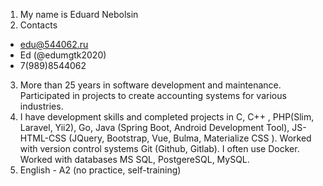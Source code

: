 1. My name is Eduard Nebolsin 
2. Contacts 
- edu@544062.ru 
- Ed (@edumgtk2020) 
- 7(989)8544062 
3. More than 25 years in software development and maintenance. Participated in projects to create accounting systems for various industries. 
4. I have development skills and completed projects in C, C++ , PHP(Slim, Laravel, Yii2), Go, Java (Spring Boot, Android Development Tool), JS-HTML-CSS (JQuery, Bootstrap, Vue, Bulma, Materialize CSS ). Worked with version control systems Git (Github, Gitlab). I often use Docker. Worked with databases MS SQL, PostgereSQL, MySQL. 
5. English - A2 (no practice, self-training)